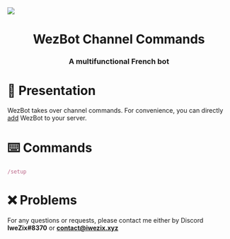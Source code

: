 <!-- Banner -->
<div align="center">
    <img align="center" style="display: block; margin: 0 auto" src="../images/readme/banner.gif">
</div>

<h1 align="center">WezBot Channel Commands</h1>
<h3 align="center">A multifunctional French bot</h3>

<!-- Presentation -->
# 📜 Presentation
WezBot takes over channel commands. For convenience, you can directly [add](https://discord.com/api/oauth2/authorize?client_id=1049396684075053077&permissions=8&scope=applications.commands%20bot) WezBot to your server.

<!-- Commands -->
# ⌨️ Commands
```js
/setup
```

# ❌ Problems

For any questions or requests, please contact me either by Discord **IweZix#8370** or **contact@iwezix.xyz**

